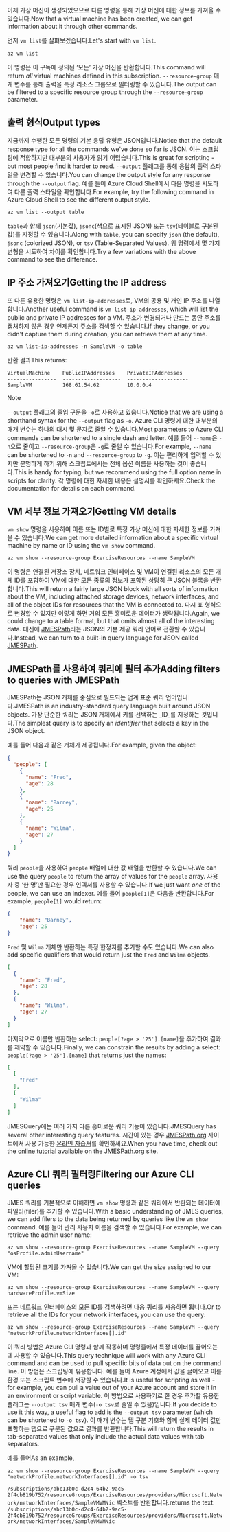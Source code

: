 <span data-ttu-id="8463c-101">이제 가상 머신이 생성되었으므로 다른 명령을 통해 가상 머신에 대한 정보를 가져올 수 있습니다.</span><span class="sxs-lookup"><span data-stu-id="8463c-101">Now that a virtual machine has been created, we can get information about it through other commands.</span></span>

<span data-ttu-id="8463c-102">먼저 `vm list`를 살펴보겠습니다.</span><span class="sxs-lookup"><span data-stu-id="8463c-102">Let's start with `vm list`.</span></span>

```azurecli
az vm list
```

<span data-ttu-id="8463c-103">이 명령은 이 구독에 정의된 ‘모든’ 가상 머신을 반환합니다.</span><span class="sxs-lookup"><span data-stu-id="8463c-103">This command will return _all_ virtual machines defined in this subscription.</span></span> <span data-ttu-id="8463c-104">`--resource-group` 매개 변수를 통해 출력을 특정 리소스 그룹으로 필터링할 수 있습니다.</span><span class="sxs-lookup"><span data-stu-id="8463c-104">The output can be filtered to a specific resource group through the `--resource-group` parameter.</span></span> 

## <a name="output-types"></a><span data-ttu-id="8463c-105">출력 형식</span><span class="sxs-lookup"><span data-stu-id="8463c-105">Output types</span></span>
<span data-ttu-id="8463c-106">지금까지 수행한 모든 명령의 기본 응답 유형은 JSON입니다.</span><span class="sxs-lookup"><span data-stu-id="8463c-106">Notice that the default response type for all the commands we've done so far is JSON.</span></span> <span data-ttu-id="8463c-107">이는 스크립팅에 적합하지만 대부분의 사용자가 읽기 어렵습니다.</span><span class="sxs-lookup"><span data-stu-id="8463c-107">This is great for scripting - but most people find it harder to read.</span></span> <span data-ttu-id="8463c-108">`--output` 플래그를 통해 응답의 출력 스타일을 변경할 수 있습니다.</span><span class="sxs-lookup"><span data-stu-id="8463c-108">You can change the output style for any response through the `--output` flag.</span></span> <span data-ttu-id="8463c-109">예를 들어 Azure Cloud Shell에서 다음 명령을 시도하여 다른 출력 스타일을 확인합니다.</span><span class="sxs-lookup"><span data-stu-id="8463c-109">For example, try the following command in Azure Cloud Shell to see the different output style.</span></span>

```azurecli
az vm list --output table
```

<span data-ttu-id="8463c-110">`table`과 함께 `json`(기본값), `jsonc`(색으로 표시된 JSON) 또는 `tsv`(테이블로 구분된 값)를 지정할 수 있습니다.</span><span class="sxs-lookup"><span data-stu-id="8463c-110">Along with `table`, you can specify `json` (the default), `jsonc` (colorized JSON), or `tsv` (Table-Separated Values).</span></span> <span data-ttu-id="8463c-111">위 명령에서 몇 가지 변형을 시도하여 차이를 확인합니다.</span><span class="sxs-lookup"><span data-stu-id="8463c-111">Try a few variations with the above command to see the difference.</span></span>

## <a name="getting-the-ip-address"></a><span data-ttu-id="8463c-112">IP 주소 가져오기</span><span class="sxs-lookup"><span data-stu-id="8463c-112">Getting the IP address</span></span>

<span data-ttu-id="8463c-113">또 다른 유용한 명령은 `vm list-ip-addresses`로, VM의 공용 및 개인 IP 주소를 나열합니다.</span><span class="sxs-lookup"><span data-stu-id="8463c-113">Another useful command is `vm list-ip-addresses`, which will list the public and private IP addresses for a VM.</span></span> <span data-ttu-id="8463c-114">주소가 변경되거나 만드는 동안 주소를 캡처하지 않은 경우 언제든지 주소를 검색할 수 있습니다.</span><span class="sxs-lookup"><span data-stu-id="8463c-114">If they change, or you didn't capture them during creation, you can retrieve them at any time.</span></span>

```azurecli
az vm list-ip-addresses -n SampleVM -o table
```

<span data-ttu-id="8463c-115">반환 결과</span><span class="sxs-lookup"><span data-stu-id="8463c-115">This returns:</span></span>

```
VirtualMachine    PublicIPAddresses    PrivateIPAddresses
----------------  -------------------  --------------------
SampleVM          168.61.54.62         10.0.0.4
```

> [!NOTE]
> <span data-ttu-id="8463c-116">`--output` 플래그의 줄임 구문을 `-o`로 사용하고 있습니다.</span><span class="sxs-lookup"><span data-stu-id="8463c-116">Notice that we are using a shorthand syntax for the `--output` flag as `-o`.</span></span> <span data-ttu-id="8463c-117">Azure CLI 명령에 대한 대부분의 매개 변수는 하나의 대시 및 문자로 줄일 수 있습니다.</span><span class="sxs-lookup"><span data-stu-id="8463c-117">Most parameters to Azure CLI commands can be shortened to a single dash and letter.</span></span> <span data-ttu-id="8463c-118">예를 들어 `--name`은 `-n`으로 줄이고 `--resource-group`은 `-g`로 줄일 수 있습니다.</span><span class="sxs-lookup"><span data-stu-id="8463c-118">For example, `--name` can be shortened to `-n` and `--resource-group` to `-g`.</span></span> <span data-ttu-id="8463c-119">이는 편리하게 입력할 수 있지만 분명하게 하기 위해 스크립트에서는 전체 옵션 이름을 사용하는 것이 좋습니다.</span><span class="sxs-lookup"><span data-stu-id="8463c-119">This is handy for typing, but we recommend using the full option name in scripts for clarity.</span></span> <span data-ttu-id="8463c-120">각 명령에 대한 자세한 내용은 설명서를 확인하세요.</span><span class="sxs-lookup"><span data-stu-id="8463c-120">Check the documentation for details on each command.</span></span>

## <a name="getting-vm-details"></a><span data-ttu-id="8463c-121">VM 세부 정보 가져오기</span><span class="sxs-lookup"><span data-stu-id="8463c-121">Getting VM details</span></span>

<span data-ttu-id="8463c-122">`vm show` 명령을 사용하여 이름 또는 ID별로 특정 가상 머신에 대한 자세한 정보를 가져올 수 있습니다.</span><span class="sxs-lookup"><span data-stu-id="8463c-122">We can get more detailed information about a specific virtual machine by name or ID using the `vm show` command.</span></span>

```azurecli
az vm show --resource-group ExerciseResources --name SampleVM
```

<span data-ttu-id="8463c-123">이 명령은 연결된 저장소 장치, 네트워크 인터페이스 및 VM이 연결된 리소스의 모든 개체 ID를 포함하여 VM에 대한 모든 종류의 정보가 포함된 상당히 큰 JSON 블록을 반환합니다.</span><span class="sxs-lookup"><span data-stu-id="8463c-123">This will return a fairly large JSON block with all sorts of information about the VM, including attached storage devices, network interfaces, and all of the object IDs for resources that the VM is connected to.</span></span> <span data-ttu-id="8463c-124">다시 표 형식으로 변경할 수 있지만 이렇게 하면 거의 모든 흥미로운 데이터가 생략됩니다.</span><span class="sxs-lookup"><span data-stu-id="8463c-124">Again, we could change to a table format, but that omits almost all of the interesting data.</span></span> <span data-ttu-id="8463c-125">대신에 [JMESPath](http://jmespath.org/)라는 JSON의 기본 제공 쿼리 언어로 전환할 수 있습니다.</span><span class="sxs-lookup"><span data-stu-id="8463c-125">Instead, we can turn to a built-in query language for JSON called [JMESPath](http://jmespath.org/).</span></span>

## <a name="adding-filters-to-queries-with-jmespath"></a><span data-ttu-id="8463c-126">JMESPath를 사용하여 쿼리에 필터 추가</span><span class="sxs-lookup"><span data-stu-id="8463c-126">Adding filters to queries with JMESPath</span></span>

<span data-ttu-id="8463c-127">JMESPath는 JSON 개체를 중심으로 빌드되는 업계 표준 쿼리 언어입니다.</span><span class="sxs-lookup"><span data-stu-id="8463c-127">JMESPath is an industry-standard query language built around JSON objects.</span></span> <span data-ttu-id="8463c-128">가장 단순한 쿼리는 JSON 개체에서 키를 선택하는 _ID_를 지정하는 것입니다.</span><span class="sxs-lookup"><span data-stu-id="8463c-128">The simplest query is to specify an _identifier_ that selects a key in the JSON object.</span></span>

<span data-ttu-id="8463c-129">예를 들어 다음과 같은 개체가 제공됩니다.</span><span class="sxs-lookup"><span data-stu-id="8463c-129">For example, given the object:</span></span>

```json
{
  "people": [
    {
      "name": "Fred",
      "age": 28
    },
    {
      "name": "Barney",
      "age": 25
    },
    {
      "name": "Wilma",
      "age": 27
    }
  ]
}
```

<span data-ttu-id="8463c-130">쿼리 `people`을 사용하여 `people` 배열에 대한 값 배열을 반환할 수 있습니다.</span><span class="sxs-lookup"><span data-stu-id="8463c-130">We can use the query `people` to return the array of values for the `people` array.</span></span> <span data-ttu-id="8463c-131">사용자 중 ‘한 명’만 필요한 경우 인덱서를 사용할 수 있습니다.</span><span class="sxs-lookup"><span data-stu-id="8463c-131">If we just want _one_ of the people, we can use an indexer.</span></span> <span data-ttu-id="8463c-132">예를 들어 `people[1]`은 다음을 반환합니다.</span><span class="sxs-lookup"><span data-stu-id="8463c-132">For example, `people[1]` would return:</span></span>

```json
{
    "name": "Barney",
    "age": 25
}
```

<span data-ttu-id="8463c-133">`Fred` 및 `Wilma` 개체만 반환하는 특정 한정자를 추가할 수도 있습니다.</span><span class="sxs-lookup"><span data-stu-id="8463c-133">We can also add specific qualifiers that would return just the `Fred` and `Wilma` objects.</span></span> 

```json
[
  {
    "name": "Fred",
    "age": 28
  },
  {
    "name": "Wilma",
    "age": 27
  }
]
```

<span data-ttu-id="8463c-134">마지막으로 이름만 반환하는 select: `people[?age > '25'].[name]`을 추가하여 결과를 제약할 수 있습니다.</span><span class="sxs-lookup"><span data-stu-id="8463c-134">Finally, we can constrain the results by adding a select: `people[?age > '25'].[name]` that returns just the names:</span></span>

```json
[
  [
    "Fred"
  ],
  [
    "Wilma"
  ]
]
```

<span data-ttu-id="8463c-135">JMESQuery에는 여러 가지 다른 흥미로운 쿼리 기능이 있습니다.</span><span class="sxs-lookup"><span data-stu-id="8463c-135">JMESQuery has several other interesting query features.</span></span> <span data-ttu-id="8463c-136">시간이 있는 경우 [JMESPath.org](http://jmespath.org/) 사이트에서 사용 가능한 [온라인 자습서](http://jmespath.org/tutorial.html)를 확인하세요.</span><span class="sxs-lookup"><span data-stu-id="8463c-136">When you have time, check out the [online tutorial](http://jmespath.org/tutorial.html) available on the [JMESPath.org](http://jmespath.org/) site.</span></span>

## <a name="filtering-our-azure-cli-queries"></a><span data-ttu-id="8463c-137">Azure CLI 쿼리 필터링</span><span class="sxs-lookup"><span data-stu-id="8463c-137">Filtering our Azure CLI queries</span></span>

<span data-ttu-id="8463c-138">JMES 쿼리를 기본적으로 이해하면 `vm show` 명령과 같은 쿼리에서 반환되는 데이터에 파일러(filer)를 추가할 수 있습니다.</span><span class="sxs-lookup"><span data-stu-id="8463c-138">With a basic understanding of JMES queries, we can add filers to the data being returned by queries like the `vm show` command.</span></span> <span data-ttu-id="8463c-139">예를 들어 관리 사용자 이름을 검색할 수 있습니다.</span><span class="sxs-lookup"><span data-stu-id="8463c-139">For example, we can retrieve the admin user name:</span></span>

```azurecli
az vm show --resource-group ExerciseResources --name SampleVM --query "osProfile.adminUsername"
```

<span data-ttu-id="8463c-140">VM에 할당된 크기를 가져올 수 있습니다.</span><span class="sxs-lookup"><span data-stu-id="8463c-140">We can get the size assigned to our VM:</span></span>

```azurecli
az vm show --resource-group ExerciseResources --name SampleVM --query hardwareProfile.vmSize
```

<span data-ttu-id="8463c-141">또는 네트워크 인터페이스의 모든 ID를 검색하려면 다음 쿼리를 사용하면 됩니다.</span><span class="sxs-lookup"><span data-stu-id="8463c-141">Or to retrieve all the IDs for your network interfaces, you can use the query:</span></span>

```azurecli
az vm show --resource-group ExerciseResources --name SampleVM --query "networkProfile.networkInterfaces[].id"
```

<span data-ttu-id="8463c-142">이 쿼리 방법은 Azure CLI 명령과 함께 작동하며 명령줄에서 특정 데이터를 끌어오는 데 사용할 수 있습니다.</span><span class="sxs-lookup"><span data-stu-id="8463c-142">This query technique will work with any Azure CLI command and can be used to pull specific bits of data out on the command line.</span></span> <span data-ttu-id="8463c-143">이 방법은 스크립팅에 유용합니다. 예를 들어 Azure 계정에서 값을 끌어오고 이를 환경 또는 스크립트 변수에 저장할 수 있습니다.</span><span class="sxs-lookup"><span data-stu-id="8463c-143">It is useful for scripting as well - for example, you can pull a value out of your Azure account and store it in an environment or script variable.</span></span> <span data-ttu-id="8463c-144">이 방법으로 사용하기로 한 경우 추가할 유용한 플래그는 `--output tsv` 매개 변수(`-o tsv`로 줄일 수 있음)입니다.</span><span class="sxs-lookup"><span data-stu-id="8463c-144">If you decide to use it this way, a useful flag to add is the `--output tsv` parameter (which can be shortened to `-o tsv`).</span></span> <span data-ttu-id="8463c-145">이 매개 변수는 탭 구분 기호와 함께 실제 데이터 값만 포함하는 탭으로 구분된 값으로 결과를 반환합니다.</span><span class="sxs-lookup"><span data-stu-id="8463c-145">This will return the results in tab-separated values that only include the actual data values with tab separators.</span></span>

<span data-ttu-id="8463c-146">예를 들어</span><span class="sxs-lookup"><span data-stu-id="8463c-146">As an example,</span></span>

```azurecli
az vm show --resource-group ExerciseResources --name SampleVM --query "networkProfile.networkInterfaces[].id" -o tsv
```

<span data-ttu-id="8463c-147">`/subscriptions/abc13b0c-d2c4-64b2-9ac5-2f4cb819b752/resourceGroups/ExerciseResources/providers/Microsoft.Network/networkInterfaces/SampleVMVMNic` 텍스트를 반환합니다.</span><span class="sxs-lookup"><span data-stu-id="8463c-147">returns the text: `/subscriptions/abc13b0c-d2c4-64b2-9ac5-2f4cb819b752/resourceGroups/ExerciseResources/providers/Microsoft.Network/networkInterfaces/SampleVMVMNic`</span></span>
